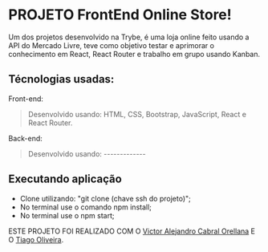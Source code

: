 # PROJETO FrontEnd Online Store!
Um dos projetos desenvolvido na Trybe, é uma loja online feito usando a API do Mercado Livre, teve como objetivo testar e aprimorar o conhecimento em React, React Router e trabalho em grupo usando Kanban.
## Técnologias usadas:

Front-end:
> Desenvolvido usando: HTML, CSS, Bootstrap, JavaScript, React e React Router.

Back-end:
> Desenvolvido usando: -------------

## Executando aplicação
- Clone utilizando: "git clone (chave ssh do projeto)";
- No terminal use o comando npm install;
- No terminal use o npm start;

ESTE PROJETO FOI REALIZADO COM O [Victor Alejandro Cabral Orellana](https://www.linkedin.com/in/victor-alejandro-orellana/) E O [Tiago Oliveira](https://www.linkedin.com/in/tiago-oliveira-626b65a3/).
